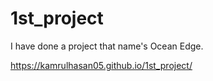 # 1st_project
I have done a project that name's Ocean Edge.


https://kamrulhasan05.github.io/1st_project/
